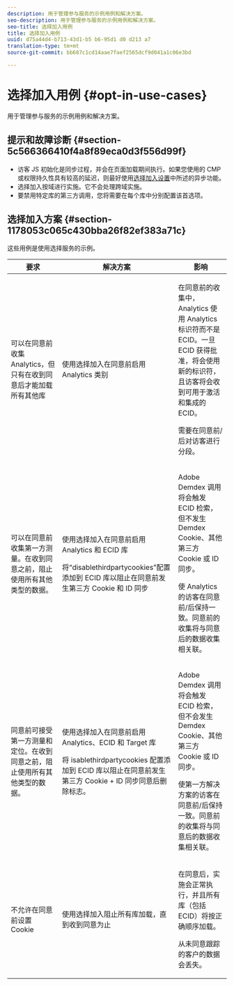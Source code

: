 ```yaml
---
description: 用于管理参与服务的示例用例和解决方案。
seo-description: 用于管理参与服务的示例用例和解决方案。
seo-title: 选择加入用例
title: 选择加入用例
uuid: d75a44d4-b713-43d1-b5 b6-95d1 d0 d213 a7
translation-type: tm+mt
source-git-commit: bb687c1cd14aae7faef2565dcf9d041a1c06e3bd

---
```



# 选择加入用例 {#opt-in-use-cases}

用于管理参与服务的示例用例和解决方案。

## 提示和故障诊断 {#section-5c566366410f4a8f89eca0d3f556d99f}

* 访客 JS 初始化是同步过程，并会在页面加载期间执行。如果您使用的 CMP 或权限持久性具有较高的延迟，则最好使用[选择加入设置](../../mcvid-implementation-guides/opt-in-service/getting-started.md#section-cf9ab638780141c9b62dc57cf00b7047)中所述的异步功能。
* 选择加入按域进行实施。它不会处理跨域实施。
* 要禁用特定库的第三方调用，您将需要在每个库中分别配置该首选项。

## 选择加入方案 {#section-1178053c065c430bba26f82ef383a71c}

这些用例是使用选择服务的示例。

<table id="table_83C85343611344D8A8315157C1B4240F"> 
 <thead> 
  <tr> 
   <th colname="col1" class="entry"> 要求 </th> 
   <th colname="col2" class="entry"> 解决方案 </th> 
   <th colname="col3" class="entry"> 影响 </th> 
  </tr>
 </thead>
 <tbody> 
  <tr> 
   <td colname="col1"> <p>可以在同意前收集 Analytics，但只有在收到同意后才能加载所有其他库 </p> </td> 
   <td colname="col2"> <p>使用选择加入在同意前启用 Analytics 类别 </p> </td> 
   <td colname="col3"> <p>在同意前的收集中，Analytics 使用 Analytics 标识符而不是 ECID。一旦 ECID 获得批准，将会使用新的标识符，且访客将会收到可用于激活和集成的 ECID。 </p> <p>需要在同意前/后对访客进行分段。 </p> </td> 
  </tr> 
  <tr> 
   <td colname="col1"> <p>可以在同意前收集第一方测量。在收到同意之前，阻止使用所有其他类型的数据。 </p> </td> 
   <td colname="col2"> <p>使用选择加入在同意前启用 Analytics 和 ECID 库 </p> <p>将“disablethirdpartycookies”配置添加到 ECID 库以阻止在同意前发生第三方 Cookie 和 ID 同步 </p> </td> 
   <td colname="col3"> <p>Adobe Demdex 调用将会触发 ECID 检索，但不发生 Demdex Cookie、其他第三方 Cookie 或 ID 同步。 </p> <p>使 Analytics 的访客在同意前/后保持一致。同意前的收集将与同意后的数据收集相关联。 </p> </td> 
  </tr> 
  <tr> 
   <td colname="col1"> <p>同意前可接受第一方测量和定位。在收到同意之前，阻止使用所有其他类型的数据。 </p> </td> 
   <td colname="col2"> <p>使用选择加入在同意前启用 Analytics、ECID 和 Target 库 </p> <p>将 <span class="codeph">isablethirdpartycookies</span> 配置添加到 ECID 库以阻止在同意前发生第三方 Cookie + ID 同步同意后删除标志。 </p> </td> 
   <td colname="col3"> <p>Adobe Demdex 调用将会触发 ECID 检索，但不会发生 Demdex Cookie、其他第三方 Cookie 或 ID 同步。 </p> <p>使第一方解决方案的访客在同意前/后保持一致。同意前的收集将与同意后的数据收集相关联。 </p> </td> 
  </tr> 
  <tr> 
   <td colname="col1"> <p>不允许在同意前设置 Cookie </p> </td> 
   <td colname="col2"> <p>使用选择加入阻止所有库加载，直到收到同意为止 </p> </td> 
   <td colname="col3"> <p>在同意后，实施会正常执行，并且所有库（包括 ECID）将按正确顺序加载。 </p> <p>从未同意跟踪的客户的数据会丢失。 </p> </td> 
  </tr> 
 </tbody> 
</table>

